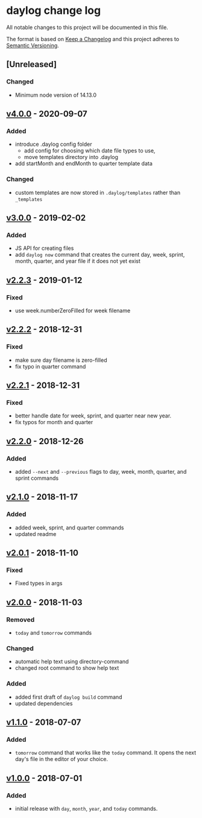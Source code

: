 # daylog change log

All notable changes to this project will be documented in this file.

The format is based on [Keep a Changelog](http://keepachangelog.com/) and this project adheres to [Semantic Versioning](http://semver.org/).

## [Unreleased]

### Changed
- Minimum node version of 14.13.0

## [v4.0.0] - 2020-09-07

### Added
- introduce .daylog config folder
  - add config for choosing which date file types to use, 
  - move templates directory into .daylog
- add startMonth and endMonth to quarter template data

### Changed
- custom templates are now stored in `.daylog/templates` rather than `_templates`

## [v3.0.0] - 2019-02-02

### Added
- JS API for creating files
- add `daylog now` command that creates the current day, week, sprint, month, quarter, and year file if it does not yet exist

## [v2.2.3] - 2019-01-12

### Fixed
- use week.numberZeroFilled for week filename

## [v2.2.2] - 2018-12-31

### Fixed
- make sure day filename is zero-filled
- fix typo in quarter command

## [v2.2.1] - 2018-12-31

### Fixed
- better handle date for week, sprint, and quarter near new year.
- fix typos for month and quarter

## [v2.2.0] - 2018-12-26

### Added
- added `--next` and `--previous` flags to day, week, month, quarter, and sprint commands

## [v2.1.0] - 2018-11-17

### Added
- added week, sprint, and quarter commands
- updated readme

## [v2.0.1] - 2018-11-10

### Fixed
- Fixed types in args

## [v2.0.0] - 2018-11-03

### Removed
- `today` and `tomorrow` commands

### Changed

- automatic help text using directory-command
- changed root command to show help text

### Added

- added first draft of `daylog build` command
- updated dependencies

## [v1.1.0] - 2018-07-07

### Added

- `tomorrow` command that works like the `today` command. It opens the next day's file in the editor of your choice.

## [v1.0.0] - 2018-07-01

### Added
- initial release with `day`, `month`, `year`, and `today` commands.

[v4.0.0]: https://github.com/daylog/daylog/compare/v3.0.0...v4.0.0
[v3.0.0]: https://github.com/daylog/daylog/compare/v2.2.3...v3.0.0
[v2.2.3]: https://github.com/daylog/daylog/compare/v2.2.2...v2.2.3
[v2.2.2]: https://github.com/daylog/daylog/compare/v2.2.1...v2.2.2
[v2.2.1]: https://github.com/daylog/daylog/compare/v2.2.0...v2.2.1
[v2.2.0]: https://github.com/daylog/daylog/compare/v2.1.0...v2.2.0
[v2.1.0]: https://github.com/daylog/daylog/compare/v2.0.1...v2.1.0
[v2.0.1]: https://github.com/daylog/daylog/compare/v2.0.0...v2.0.1
[v2.0.0]: https://github.com/daylog/daylog/compare/v1.1.0...v2.0.0
[v1.1.0]: https://github.com/daylog/daylog/compare/v1.0.0...v1.1.0
[v1.0.0]: https://github.com/daylog/daylog/compare/v1.0.0
